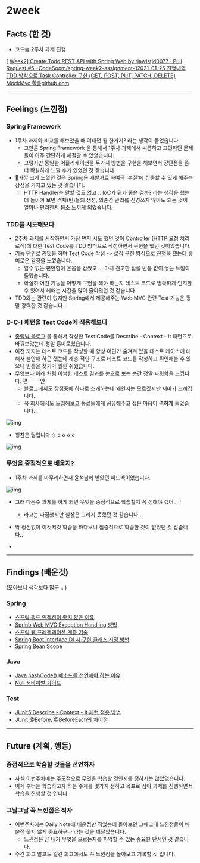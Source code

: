 # 2week

## Facts (한 것)

- 코드숨 2주차 과제 진행

[ [Week2\] Create Todo REST API with Spring Web by rlawlstjd0077 · Pull Request #5 · CodeSoom/spring-week2-assignment-12021-01-25 진행내역 TDD 방식으로 Task Controller 구현 (GET, POST, PUT, PATCH, DELETE) MockMvc 활용github.com](https://github.com/CodeSoom/spring-week2-assignment-1/pull/5)

------

## Feelings (느낀점)

### **Spring Framework**

- 1주차 과제와 비교를 해보았을 때 여태껏 뭘 한거지? 라는 생각이 들었습니다. 
  - 그만큼 Spring Framework 을 통해서 1주차 과제에서 씨름하고 고민하던 문제들이 아주 간단하게 해결할 수 있었습니다.
  - 그렇지만 동일한 어플리케이션을 두가지 방법을 구현을 해보면서 장단점을 좀더 확실하게 느낄 수가 있었던 것 같습니다.
- 가장 크게 느꼈던 것은 Spring은 개발자로 하여금 '본질'에 집중할 수 있게 해주는 장점을 가지고 있는 것 같습니다. 
  - HTTP Handler는 말할 것도 없고 .. IoC가 뭐가 좋은 걸까? 라는 생각을 했는데 돌이켜 보면 객체(빈)들의 생성, 의존성 관리를 신경쓰지 않아도 되는 것이 얼마나 편리한지 몸소 느끼게 되었습니다. 

### **TDD를 시도해보다**

- 2주차 과제를 시작하면서 가장 먼저 시도 했던 것이 Controller (HTTP 요청 처리 로직)에 대한 Test Code를 TDD 방식으로 작성하면서 구현을 했던 것이었습니다.
- 기능 단위로 커밋을 하며 Test Code 작성 -> 로직 구현 방식으로 진행을 했는데 흥미로운 감정을 느꼈습니다.
  - 알수 없는 편안함이 온몸을 감쌌고 ... 마치 견고한 탑을 빈틈 없이 쌓는 느낌이 들었습니다. 
  - 확실히 어떤 기능을 어떻게 구현을 해야 하는지 테스트 코드로 명확하게 인지할 수 있어서 헤매는 시간을 많이 줄여줬던 것 같습니다.
- TDD와는 관련이 없지만 Spring에서 제공해주는 Web MVC 관련 Test 기능은 정말 강력한 것 같습니다 .. 

### **D-C-I 패턴을 Test Code에 적용해보다**

- [종립님 블로그](https://johngrib.github.io/wiki/junit5-nested/) 를 통해서 작성한 Test Code를 Describe - Context - It 패턴으로 바꿔보았는데 정말 흥미로웠습니다.
- 이전 까지는 테스트 코드를 작성할 때 항상 어딘가 숨겨져 있을 테스트 케이스에 대해서 불안해 하곤 했는데 계층 적인 구조로 테스트 코드를 작성하고 확인해볼 수 있으니 빈틈을 찾기가 훨씬 쉬웠습니다.
- 무엇보다 아래 처럼 어썸한 테스트 결과를 눈으로 보는 순간 정말 짜릿함을 느낍니다. 편 ㅡㅡ 안
  - 블로그에서도 장점중에 하나로 소개하는데 왜인지는 모르겠지만 재미가 느껴집니다..
  - 꼭 회사에서도 도입해보고 동료들에게 공유해주고 싶은 마음이 **격하게** 들었습니다.. 



![img](https://blog.kakaocdn.net/dn/lviMR/btqVbW4c5Xg/BKEpC0c4dXDdNkkGrY64E0/img.png)



- 칭찬은 덤입니다 :) ㅎㅎㅎㅎ 



![img](https://blog.kakaocdn.net/dn/Nojde/btqVddEolmw/hQo8XS1RujnwasvFyow1Hk/img.png)



### **무엇을 중점적으로 배울지?**

- 1주차 과제를 마무리하면서 윤석님께 받았던 피드백이었습니다.



![img](https://blog.kakaocdn.net/dn/GINyK/btqVbvMEVtY/GnEqdwHSRqboyR6gzSzihK/img.png)



- 그래 다음주 과제를 하게 되면 무엇을 중점적으로 학습할지 꼭 정해야 겠어 .. !
  - 라고는 다짐했지만 실상은 그러지 못했던 것 같습니다 .. 
- 막 정신없이 이것저것 학습을 하다보니 집중적으로 학습한 것이 없었던 것 같습니다.. 

-  

------

## Findings (배운것)

(모아보니 생각보다 많군 .. )

### **Spring**

- [스프링 필드 인젝션이 좋지 않은 이유](https://github.com/rlawlstjd0077/TIL/blob/8f17a5ee9d/Spring/CodeSoom/2020-01-27.md#스프링-필드-인젝션이-좋지-않은-이유)
- [Sprinb Web MVC Exception Handling 방법](https://github.com/rlawlstjd0077/TIL/blob/8f17a5ee9d/Spring/CodeSoom/2020-01-27.md#spring-mvc-exception-handling)
- [스프링 웹 프레젠테이션 계층 기술](https://github.com/rlawlstjd0077/TIL/blob/8f17a5ee9d/Spring/CodeSoom/2020-01-28.md#스프링-웹-프레젠테이션-계층-기술)
- [Spring Boot Interface DI 시 구현 클래스 지정 방법](https://github.com/rlawlstjd0077/TIL/blob/8f17a5ee9d/Spring/CodeSoom/2020-01-29.md#spring-boot-interface-di-시-구현-클래스-지정-방법)
- [Spring Bean Scope ](https://github.com/rlawlstjd0077/TIL/blob/8f17a5ee9d/Spring/CodeSoom/2020-01-30.md#spring-bean-scope)

### **Java**

- [Java hashCode() 메소드를 선언해야 하는 이유](https://github.com/rlawlstjd0077/TIL/blob/8f17a5ee9d/Spring/CodeSoom/2020-01-30.md#hashcode)
- [Null 서바이벌 가이드](https://github.com/rlawlstjd0ㅁ077/TIL/blob/8f17a5ee9d/Spring/CodeSoom/2020-01-27.md#null-서바이벌-가이드)

### **Test**

- [JUnit5 Describe - Context - It 패턴 적용 방법](https://github.com/rlawlstjd0077/TIL/blob/8f17a5ee9d/Spring/CodeSoom/2021-01-26.md#test-describe---context---it-패턴)
- [JUnit @Before, @BeforeEach의 차이점](https://github.com/rlawlstjd0077/TIL/blob/8f17a5ee9d/Spring/CodeSoom/2021-01-26.md#junit-before-beforeeach-의-차이점)

 

------

## Future (계획, 행동)

### **중점적으로 학습할 것들을 선언하자**

- 사실 이번주차에는 주도적으로 무엇을 학습할 것인지를 정하지는 않았었습니다.
- 이제 부터는 학습하고자 하는 주제를 몇가지 정하고 목표로 삼아 과제를 진행하면서 학습을 진행할 것 입니다.

### **그날그날 꼭 느낀점은 적자**

- 이번주차에는 Daily Note에 배운점만 적었는데 돌아보면 그때그때 느낀점들이 배운점 못지 않게 중요하구나 라는 것을 깨달았습니다.
  - 느낀점은 곧 내가 무엇을 모르는지를 파악할 수 있는 중요한 단서인 것 같습니다.
- 주간 회고 말고도 일간 회고에서도 꼭 느낀점을 돌아보고 기록할 것 입니다.